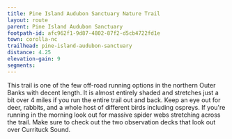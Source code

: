```yaml
---
title: Pine Island Audubon Sanctuary Nature Trail
layout: route
parent: Pine Island Audubon Sanctuary
footpath-id: afc962f1-9d87-4802-87f2-d5cb4722fd1e
town: corolla-nc
trailhead: pine-island-audubon-sanctuary
distance: 4.25
elevation-gain: 9
segments:
---
```

This trail is one of the few off-road running options in the northern Outer Banks with decent length. It is almost entirely shaded and stretches just a bit over 4 miles if you run the entire trail out and back. Keep an eye out for deer, rabbits, and a whole host of different birds including ospreys. If you're running in the morning look out for massive spider webs stretching across the trail. Make sure to check out the two observation decks that look out over Currituck Sound.